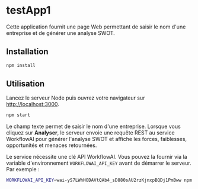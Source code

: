 # testApp1

Cette application fournit une page Web permettant de saisir le nom d'une entreprise et de générer une analyse SWOT.

## Installation

```bash
npm install
```

## Utilisation

Lancez le serveur Node puis ouvrez votre navigateur sur [http://localhost:3000](http://localhost:3000).

```bash
npm start
```

Le champ texte permet de saisir le nom d'une entreprise. Lorsque vous cliquez sur **Analyser**, le serveur envoie une requête REST au service WorkflowAI pour générer l'analyse SWOT et affiche les forces, faiblesses, opportunités et menaces retournées.

Le service nécessite une clé API WorkflowAI. Vous pouvez la fournir via la variable d'environnement `WORKFLOWAI_API_KEY` avant de démarrer le serveur. Par exemple :

```bash
WORKFLOWAI_API_KEY=wai-yS7LWhHODAVtQAb4_sD880sAU2rzKjnxpBQDj1PmBww npm start
```
